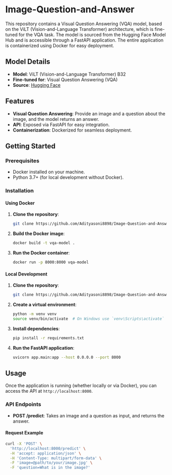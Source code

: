 # Image-Question-and-Answer

This repository contains a Visual Question Answering (VQA) model, based on the ViLT (Vision-and-Language Transformer) architecture, which is fine-tuned for the VQA task. The model is sourced from the Hugging Face Model Hub and is accessible through a FastAPI application. The entire application is containerized using Docker for easy deployment.

## Model Details

- **Model**: ViLT (Vision-and-Language Transformer) B32
- **Fine-tuned for**: Visual Question Answering (VQA)
- **Source**: [Hugging Face](https://huggingface.co/dandelin/vilt-b32-finetuned-vqa/tree/main)

## Features

- **Visual Question Answering**: Provide an image and a question about the image, and the model returns an answer.
- **API**: Exposed via FastAPI for easy integration.
- **Containerization**: Dockerized for seamless deployment.

## Getting Started

### Prerequisites

- Docker installed on your machine.
- Python 3.7+ (for local development without Docker).

### Installation

#### Using Docker

1. **Clone the repository**:

    ```bash
    git clone https://github.com/Adityasoni8898/Image-Question-and-Answer.git
    ```

2. **Build the Docker image**:

    ```bash
    docker build -t vqa-model .
    ```

3. **Run the Docker container**:

    ```bash
    docker run -p 8000:8000 vqa-model
    ```

#### Local Development

1. **Clone the repository**:

    ```bash
    git clone https://github.com/Adityasoni8898/Image-Question-and-Answer.git
    ```

2. **Create a virtual environment**:

    ```bash
    python -m venv venv
    source venv/bin/activate  # On Windows use `venv\Scripts\activate`
    ```

3. **Install dependencies**:

    ```bash
    pip install -r requirements.txt
    ```

4. **Run the FastAPI application**:

    ```bash
    uvicorn app.main:app --host 0.0.0.0 --port 8000
    ```

## Usage

Once the application is running (whether locally or via Docker), you can access the API at `http://localhost:8000`.

### API Endpoints

- **POST /predict**: Takes an image and a question as input, and returns the answer.

#### Request Example

```bash
curl -X 'POST' \
  'http://localhost:8000/predict' \
  -H 'accept: application/json' \
  -H 'Content-Type: multipart/form-data' \
  -F 'image=@path/to/your/image.jpg' \
  -F 'question=What is in the image?'
